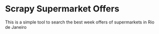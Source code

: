 # Scrapy Supermarket Offers

This is a simple tool to search the best week offers of supermarkets in Rio de Janeiro
